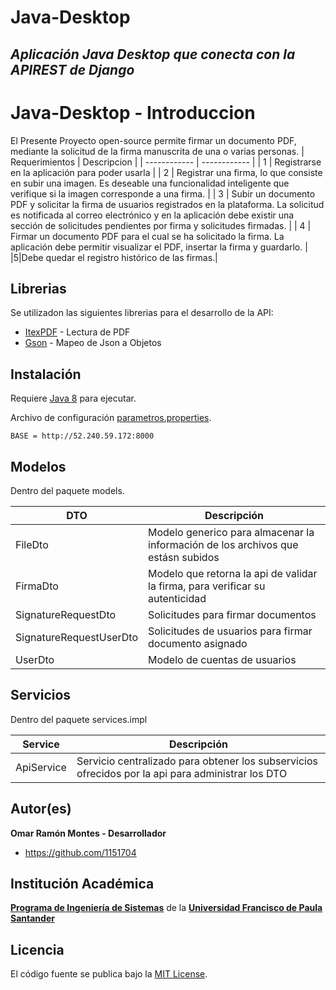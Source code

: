 # Java-Desktop
## _Aplicación Java Desktop que conecta con la APIREST de Django_


# Java-Desktop - Introduccion
El Presente Proyecto open-source permite firmar un documento PDF, mediante la solicitud de la firma manuscrita de una o varias personas.
| Requerimientos | Descripcion  |
| ------------ | ------------ |
|  1 | Registrarse en la aplicación para poder usarla  |
|  2 | Registrar una firma, lo que consiste en subir una imagen. Es deseable una funcionalidad inteligente que verifique si la imagen corresponde a una firma.  |
|  3 | Subir un documento PDF y solicitar la firma de usuarios registrados en la plataforma. La solicitud es notificada al correo electrónico y en la aplicación debe existir una sección de solicitudes pendientes por firma y solicitudes firmadas.  |
|  4 | Firmar un documento PDF para el cual se ha solicitado la firma. La aplicación debe permitir visualizar el PDF, insertar la firma y guardarlo. |
|5|Debe quedar el registro histórico de las firmas.|

## Librerias

Se utilizadon las siguientes librerias para el desarrollo de la API:

- [ItexPDF](https://itextpdf.com/es) - Lectura de PDF
- [Gson](https://github.com/google/gson) - Mapeo de Json a Objetos

## Instalación

Requiere [Java 8](https://www.java.com/es/download/ie_manual.jsp) para ejecutar.

Archivo de configuración [parametros.properties](https://github.com/Arquitectura-de-Software-UFPS-2022-I/Java-AppCore/blob/main/src/resources/parametros.properties).

```properties
BASE = http://52.240.59.172:8000
```

## Modelos

Dentro del paquete models.

| DTO | Descripción |
| ------ | ------ |
| FileDto | Modelo generico para almacenar la información de los archivos que estásn subidos |
| FirmaDto | Modelo que retorna la api de validar la firma, para verificar su autenticidad |
| SignatureRequestDto | Solicitudes para firmar documentos |
| SignatureRequestUserDto | Solicitudes de usuarios para firmar documento asignado |
| UserDto | Modelo de cuentas de usuarios |

## Servicios

Dentro del paquete services.impl

| Service | Descripción |
| ------ | ------ |
| ApiService | Servicio centralizado para obtener los subservicios ofrecidos por la api para administrar los DTO |

## Autor(es)

**Omar Ramón Montes - Desarrollador**

-   <https://github.com/1151704>

## Institución Académica

**[Programa de Ingeniería de Sistemas]** de la **[Universidad Francisco de Paula Santander]**

[Programa de Ingeniería de Sistemas]: https://ingsistemas.cloud.ufps.edu.co/
[Universidad Francisco de Paula Santander]: https://ww2.ufps.edu.co/

## Licencia
El código fuente se publica bajo la [MIT License](https://github.com/Arquitectura-de-Software-UFPS-2022-I/Java-AppCore/blob/main/LICENSE).